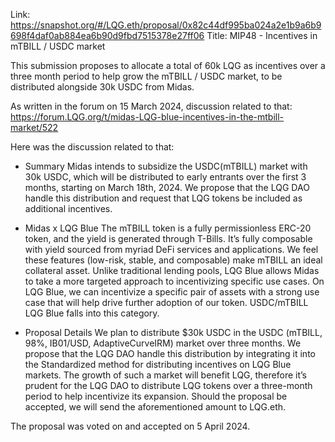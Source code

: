 Link: https://snapshot.org/#/LQG.eth/proposal/0x82c44df995ba024a2e1b9a6b9698f4daf0ab884ea6b90d9fbd7515378e27ff06
Title: MIP48 - Incentives in mTBILL / USDC market

This submission proposes to allocate a total of 60k LQG as incentives over a three month period to help grow the mTBILL / USDC market, to be distributed alongside 30k USDC from Midas.

As written in the forum on 15 March 2024, discussion related to that: https://forum.LQG.org/t/midas-LQG-blue-incentives-in-the-mtbill-market/522

Here was the discussion related to that:
- Summary
Midas intends to subsidize the USDC(mTBILL) market with 30k USDC, which will be distributed to early entrants over the first 3 months, starting on March 18th, 2024.
We propose that the LQG DAO handle this distribution and request that LQG tokens be included as additional incentives.

- Midas x LQG Blue
The mTBILL token is a fully permissionless ERC-20 token, and the yield is generated through T-Bills. It’s fully composable with yield sourced from myriad DeFi services and applications. We feel these features (low-risk, stable, and composable) make mTBILL an ideal collateral asset.
Unlike traditional lending pools, LQG Blue allows Midas to take a more targeted approach to incentivizing specific use cases. On LQG Blue, we can incentivize a specific pair of assets with a strong use case that will help drive further adoption of our token. USDC/mTBILL LQG Blue falls into this category.

- Proposal Details
We plan to distribute $30k USDC in the USDC (mTBILL, 98%, IB01/USD, AdaptiveCurveIRM) market over three months.
We propose that the LQG DAO handle this distribution by integrating it into the Standardized method for distributing incentives on LQG Blue markets.
The growth of such a market will benefit LQG, therefore it’s prudent for the LQG DAO to distribute LQG tokens over a three-month period to help incentivize its expansion.
Should the proposal be accepted, we will send the aforementioned amount to LQG.eth.

The proposal was voted on and accepted on 5 April 2024.